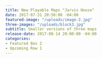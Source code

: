 ```yaml
---
title: New Playable Maps "Jarvis House"
date: 2017-07-31 20:58:00 -04:00
featured-image: "/uploads/image-2.jpg"
three-images: "/uploads/block3.jpg"
subtitle: Smaller versions of three maps
release-date: 2017-08-14 20:00:00 -04:00
categories:
- Featured Box 2
- Upcoming Row 1
---
```


